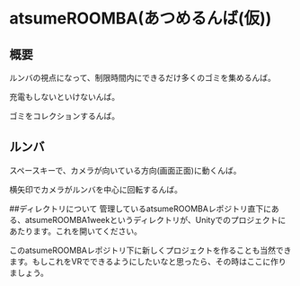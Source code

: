 # atsumeROOMBA(あつめるんば(仮))
## 概要
ルンバの視点になって、制限時間内にできるだけ多くのゴミを集めるんば。

充電もしないといけないんば。

ゴミをコレクションするんば。

## ルンバ
スペースキーで、カメラが向いている方向(画面正面)に動くんば。

横矢印でカメラがルンバを中心に回転するんば。

##ディレクトリについて
管理しているatsumeROOMBAレポジトリ直下にある、atsumeROOMBA1weekというディレクトリが、Unityでのプロジェクトにあたります。これを開いてください。

このatsumeROOMBAレポジトリ下に新しくプロジェクトを作ることも当然できます。もしこれをVRでできるようにしたいなと思ったら、その時はここに作りましょう。
